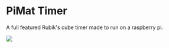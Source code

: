 # PiMat Timer
A full featured Rubik's cube timer made to run on a raspberry pi.

![](https://i.imgur.com/IAsu6mP.jpg)
